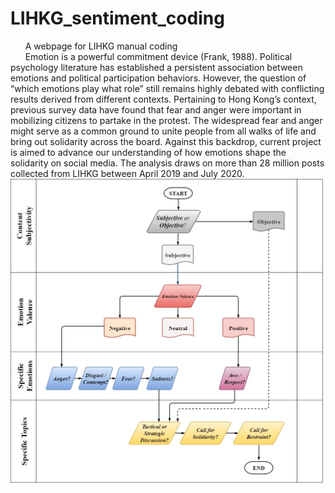 # LIHKG_sentiment_coding
&nbsp;&nbsp;&nbsp;&nbsp;&nbsp;&nbsp;A webpage for LIHKG manual coding<br>
&nbsp;&nbsp;&nbsp;&nbsp;&nbsp;&nbsp;Emotion is a powerful commitment device (Frank, 1988). Political psychology literature has established a persistent association between emotions and political participation behaviors. However, the question of “which emotions play what role” still remains highly debated with conflicting results derived from different contexts. Pertaining to Hong Kong’s context, previous survey data have found that fear and anger were important in mobilizing citizens to partake in the protest. The widespread fear and anger might serve as a common ground to unite people from all walks of life and bring out solidarity across the board. Against this backdrop, current project is aimed to advance our understanding of how emotions shape the solidarity on social media. The analysis draws on more than 28 million posts collected from LIHKG between April 2019 and July 2020.<br>
<img src="./Flowchart.jpg" alt="drawing" width="500"/>
